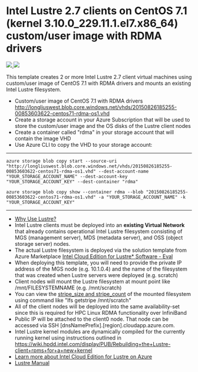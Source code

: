 # Intel Lustre 2.7 clients on CentOS 7.1 (kernel 3.10.0_229.11.1.el7.x86_64) custom/user image with RDMA drivers

<a href="https://portal.azure.com/#create/Microsoft.Template/uri/https%3A%2F%2Fraw.githubusercontent.com%2Farsenvlad%2Fazure-lustre%2Fmaster%2Fclients-centos71-rdma-image-3.10.0_229.11.1%2Fazuredeploy.json" target="_blank">
    <img src="http://azuredeploy.net/deploybutton.png"/>
</a>
<a href="http://armviz.io/#/?load=https%3A%2F%2Fraw.githubusercontent.com%2Farsenvlad%2Fazure-lustre%2Fmaster%2Fclients-centos71-rdma-image-3.10.0_229.11.1%2Fazuredeploy.json" target="_blank">
    <img src="http://armviz.io/visualizebutton.png"/>
</a>

This template creates 2 or more Intel Lustre 2.7 client virtual machines using custom/user image of CentOS 7.1 with RDMA drivers and mounts an existing Intel Lustre filesystem.

* Custom/user image of CentOS 7.1 with RDMA drivers http://longliuswest.blob.core.windows.net/vhds/20150826185255-00853603622-centos71-rdma-os1.vhd
* Create a storage account in your Azure Subscription that will be used to store the custom/user image and the OS disks of the Lustre client nodes
* Create a container called "rdma" in your storage account that will contain the image VHD
* Use Azure CLI to copy the VHD to your storage account:

***

`azure storage blob copy start --source-uri "http://longliuswest.blob.core.windows.net/vhds/20150826185255-00853603622-centos71-rdma-os1.vhd" --dest-account-name "YOUR_STORAGE_ACCOUNT_NAME" --dest-account-key "YOUR_STORAGE_ACCOUNT_KEY" --dest-container "rdma"`

`azure storage blob copy show --container rdma --blob "20150826185255-00853603622-centos71-rdma-os1.vhd" -a "YOUR_STORAGE_ACCOUNT_NAME" -k "YOUR_STORAGE_ACCOUNT_KEY"`

***

* <a href="https://wiki.hpdd.intel.com/display/PUB/Why+Use+Lustre" target="_blank">Why Use Lustre?</a>
* Intel Lustre clients must be deployed into an **existing Virtual Network** that already contains operational Intel Lustre filesystem consisting of MGS (management server), MDS (metadata server), and OSS (object storage server) nodes.
* The actual Lustre filesystem is deployed via the solution template from Azure Marketplace <a href="https://azure.microsoft.com/en-us/marketplace/partners/intel/" target="_blank">Intel Cloud Edition for Lustre* Software - Eval</a>
* When deploying this template, you will need to provide the private IP address of the MGS node (e.g. 10.1.0.4) and the name of the filesystem that was created when Lustre servers were deployed (e.g. scratch)
* Client nodes will mount the Lustre filesystem at mount point like /mnt/FILESYSTEMNAME (e.g. /mnt/scratch)
* You can view the <a href="https://build.hpdd.intel.com/job/lustre-manual/lastSuccessfulBuild/artifact/lustre_manual.xhtml#idp5145472" target="_blank">stripe_size and stripe_count</a> of the mounted filesystem using command like "lfs getstripe /mnt/scratch"
* All of the client nodes will be deployed into the same availability-set since this is required for HPC Linux RDMA functionality over InfiniBand
* Public IP will be attached to the client0 node. That node can be accessed via SSH  [dnsNamePrefix].[region].cloudapp.azure.com.
* Intel Lustre kernel modules are dynamically compiled for the currently running kernel using instructions outlined in https://wiki.hpdd.intel.com/display/PUB/Rebuilding+the+Lustre-client+rpms+for+a+new+kernel
* <a href="https://wiki.hpdd.intel.com/display/PUB/Intel+Cloud+Edition+for+Lustre+on+Azure" target="_blank">Learn more about Intel Cloud Edition for Lustre on Azure</a>
* <a href="https://build.hpdd.intel.com/job/lustre-manual/lastSuccessfulBuild/artifact/lustre_manual.xhtml" target="_blank">Lustre Manual</a>
